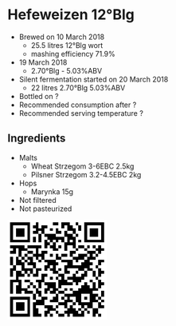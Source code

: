 # Hefeweizen 12°Blg

  * Brewed on 10 March 2018
    * 25.5 litres 12°Blg wort
    * mashing efficiency 71.9%
  * 19 March 2018
    * 2.70°Blg - 5.03%ABV
  * Silent fermentation started on 20 March 2018
    * 22 litres 2.70°Blg 5.03%ABV
  * Bottled on ?
  * Recommended consumption after ?
  * Recommended serving temperature ?

## Ingredients

  * Malts
    * Wheat Strzegom 3-6EBC 2.5kg
    * Pilsner Strzegom 3.2-4.5EBC 2kg
  * Hops
    * Marynka 15g 
  * Not filtered
  * Not pasteurized
  
![qrcode](qrs/15.png)

